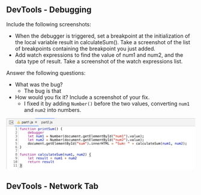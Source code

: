 ## DevTools - Debugging

Include the following screenshots:

* When the debugger is triggered, set a breakpoint at the initialization of the local variable result in calculateSum(). Take a screenshot of the list of breakpoints containing the breakpoint you just added.
* Add watch expressions to find the value of num1 and num2, and the data type of result. Take a screenshot of the watch expressions list.

Answer the following questions:
* What was the bug?
  * The bug is that 
* How would you fix it? Include a screenshot of your fix.
  * I fixed it by adding `Number()` before the two values, converting `num1` and `num2` into numbers.
  
![fix](fixation.png)

## DevTools - Network Tab
